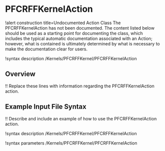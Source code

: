 # PFCRFFKernelAction

!alert construction title=Undocumented Action Class
The PFCRFFKernelAction has not been documented. The content listed below should be used as a starting point for
documenting the class, which includes the typical automatic documentation associated with an Action;
however, what is contained is ultimately determined by what is necessary to make the documentation
clear for users.

!syntax description /Kernels/PFCRFFKernel/PFCRFFKernelAction

## Overview

!! Replace these lines with information regarding the PFCRFFKernelAction action.

## Example Input File Syntax

!! Describe and include an example of how to use the PFCRFFKernelAction action.

!syntax description /Kernels/PFCRFFKernel/PFCRFFKernelAction

!syntax parameters /Kernels/PFCRFFKernel/PFCRFFKernelAction
